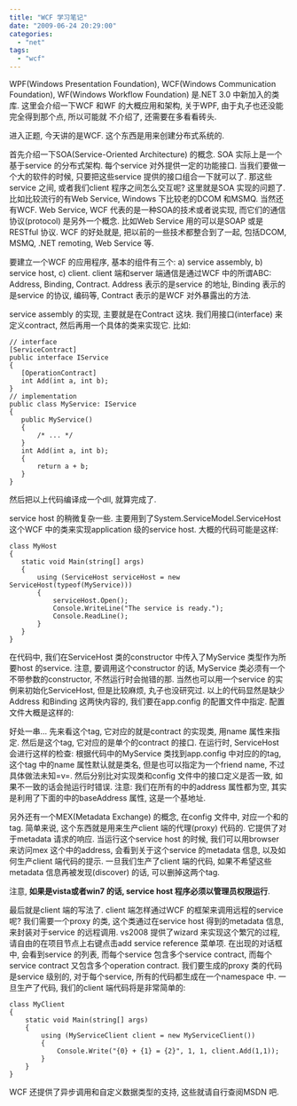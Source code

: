 ```yaml
---
title: "WCF 学习笔记"
date: "2009-06-24 20:29:00"
categories: 
  - "net"
tags: 
  - "wcf"
---
```


WPF(Windows Presentation Foundation), WCF(Windows Communication Foundation), WF(Windows Workflow Foundation) 是.NET 3.0 中新加入的类库. 这里会介绍一下WCF 和WF 的大概应用和架构, 关于WPF, 由于丸子也还没能完全得到那个点, 所以可能就 不介绍了, 还需要在多看看砖头.

进入正题, 今天讲的是WCF. 这个东西是用来创建分布式系统的.

首先介绍一下SOA(Service-Oriented Architecture) 的概念. SOA 实际上是一个基于service 的分布式架构. 每个service 对外提供一定的功能接口. 当我们要做一个大的软件的时候, 只要把这些service 提供的接口组合一下就可以了. 那这些service 之间, 或者我们client 程序之间怎么交互呢? 这里就是SOA 实现的问题了. 比如比较流行的有Web Service, Windows 下比较老的DCOM 和MSMQ. 当然还有WCF. Web Service, WCF 代表的是一种SOA的技术或者说实现, 而它们的通信协议(protocol) 是另外一个概念. 比如Web Service 用的可以是SOAP 或是RESTful 协议. WCF 的好处就是, 把以前的一些技术都整合到了一起, 包括DCOM, MSMQ, .NET remoting, Web Service 等.

要建立一个WCF 的应用程序, 基本的组件有三个: a) service assembly, b) service host, c) client. client 端和server 端通信是通过WCF 中的所谓ABC: Address, Binding, Contract. Address 表示的是service 的地址, Binding 表示的是service 的协议, 编码等, Contract 表示的是WCF 对外暴露出的方法.

service assembly 的实现, 主要就是在Contract 这块. 我们用接口(interface) 来定义contract, 然后再用一个具体的类来实现它. 比如:

```
// interface
[ServiceContract]
public interface IService
{
   [OperationContract]
   int Add(int a, int b);
}
// implementation
public class MyService: IService
{
   public MyService()
   {
       /* ... */
   }
   int Add(int a, int b);
   {
       return a + b;
   }
}
```

然后把以上代码编译成一个dll, 就算完成了.

service host 的稍微复杂一些. 主要用到了System.ServiceModel.ServiceHost 这个WCF 中的类来实现application 级的service host. 大概的代码可能是这样:

```
class MyHost
{
   static void Main(string[] args)
   {
       using (ServiceHost serviceHost = new ServiceHost(typeof(MyService)))
       {
           serviceHost.Open();
           Console.WriteLine("The service is ready.");
           Console.ReadLine();
       }
   }
}
```

在代码中, 我们在ServiceHost 类的constructor 中传入了MyService 类型作为所要host 的service. 注意, 要调用这个constructor 的话, MyService 类必须有一个不带参数的constructor, 不然运行时会抛错的那. 当然也可以用一个service 的实例来初始化ServiceHost, 但是比较麻烦, 丸子也没研究过. 以上的代码显然是缺少Address 和Binding 这两快内容的, 我们要在app.config 的配置文件中指定. 配置文件大概是这样的:

好处一串... 先来看<service>这个tag, 它对应的就是contract 的实现类, 用name 属性来指定. 然后是<endpoint>这个tag, 它对应的是单个的contract 的接口. 在运行时, ServiceHost 会进行这样的检查: 根据代码中的MyService 类找到app.config 中对应的<service>的tag, 这个tag 中的name 属性默认就是类名, 但是也可以指定为一个friend name, 不过具体做法未知=v=. 然后分别比对实现类和config 文件中的接口定义是否一致, 如果不一致的话会抛运行时错误. 注意: 我们在所有的<endpoint>中的address 属性都为空, 其实是利用了下面的<baseAddresses>中的baseAddress 属性, 这是一个基地址.

另外还有一个MEX(Metadata Exchange) 的概念, 在config 文件中, 对应一个<endpoint>和<behavior>的tag. 简单来说, 这个东西就是用来生产client 端的代理(proxy) 代码的. 它提供了对于metadata 请求的响应. 当运行这个service host 的时候, 我们可以用browser 来访问mex 这个<endpoint>中的address, 会看到关于这个service 的metadata 信息, 以及如何生产client 端代码的提示. 一旦我们生产了client 端的代码, 如果不希望这些metadata 信息再被发现(discover) 的话, 可以删掉这两个tag.

注意, **如果是vista或者win7 的话, service host 程序必须以管理员权限运行**.

最后就是client 端的写法了. client 端怎样通过WCF 的框架来调用远程的service 呢? 我们需要一个proxy 的类, 这个类通过在service host 得到的metadata 信息, 来封装对于service 的远程调用. vs2008 提供了wizard 来实现这个繁冗的过程, 请自由的在项目节点上右键点击add service reference 菜单项. 在出现的对话框中, 会看到service 的列表, 而每个service 包含多个service contract, 而每个service contract 又包含多个operation contract. 我们要生成的proxy 类的代码是service 级别的, 对于每个service, 所有的代码都生成在一个namespace 中. 一旦生产了代码, 我们的client 端代码将是非常简单的:

```
class MyClient
{
    static void Main(string[] args)
    {
        using (MyServiceClient client = new MyServiceClient())
        {
            Console.Write("{0} + {1} = {2}", 1, 1, client.Add(1,1));
        }
    }
}
```

WCF 还提供了异步调用和自定义数据类型的支持, 这些就请自行查阅MSDN 吧.
